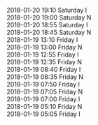 2018-01-20 19:10 Saturday  I  
2018-01-20 19:00 Saturday  N  
2018-01-20 18:55 Saturday  I  
2018-01-20 18:45 Saturday  N  
2018-01-19 13:10 Friday  I  
2018-01-19 13:00 Friday  N  
2018-01-19 12:55 Friday  I  
2018-01-19 12:35 Friday  N  
2018-01-19 08:40 Friday  I  
2018-01-19 08:35 Friday  N  
2018-01-19 07:50 Friday  I  
2018-01-19 07:05 Friday  N  
2018-01-19 07:00 Friday  I  
2018-01-19 05:10 Friday  N  
2018-01-19 05:05 Friday  I  
